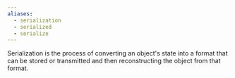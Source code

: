 ```yaml
---
aliases:
  - serialization
  - serialized
  - serialize
---
```

Serialization is the process of converting an object's state into a format that can be stored or transmitted and then reconstructing the object from that format.